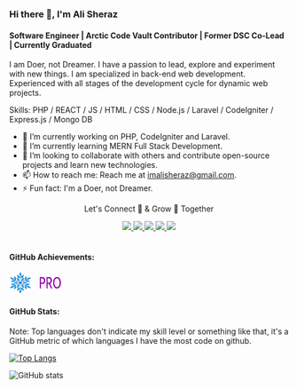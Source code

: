 <!--
**ImAliSheraz/ImAliSheraz** is a ✨ _special_ ✨ repository because its `README.md` (this file) appears on your GitHub profile.
-->

### Hi there 👋, I'm Ali Sheraz

<!-- <img align="right" alt="GIF" src="https://media.giphy.com/media/h408T6Y5GfmXBKW62l/giphy.gif" width="500" height="320" /> -->

#### Software Engineer | Arctic Code Vault Contributor | Former DSC Co-Lead | Currently Graduated

I am Doer, not Dreamer. I have a passion to lead, explore and
experiment with new things. I am specialized in back-end web
development. Experienced with all stages of the development cycle
for dynamic web projects.

Skills: PHP / REACT / JS / HTML / CSS / Node.js / Laravel / CodeIgniter / Express.js / Mongo DB

- 🔭 I’m currently working on PHP, CodeIgniter and Laravel.
- 🌱 I’m currently learning MERN Full Stack Development.
- 👯 I’m looking to collaborate with others and contribute open-source projects and learn new technologies.
- 📫 How to reach me: Reach me at imalisheraz@gmail.com.
- ⚡ Fun fact: I'm a Doer, not Dreamer.

<div align="center">
<p align="center">Let's Connect &#129309; & Grow &#127793; Together </p>
<a href="https://www.linkedin.com/in/imalisheraz/">
    <img src="https://img.shields.io/badge/linkedin-%230077B5.svg?&style=for-the-badge&logo=linkedin&logoColor=white" />
</a>

<a href="mailto:imalisheraz@gmail.com">
    <img src="https://img.shields.io/badge/Gmail-BF211D?style=for-the-badge&logo=Google&logoColor=white" />
</a>

<a href="https://www.facebook.com/imalisheraz/">
    <img src="https://img.shields.io/badge/Facebook-1877F2?style=for-the-badge&logo=facebook&logoColor=white" />
</a>

<a href="https://www.instagram.com/imalisheraz/">
    <img src="https://img.shields.io/badge/Instagram-E4405F?style=for-the-badge&logo=instagram&logoColor=white" />
</a>

<a href="https://www.twitter.com/imalisheraz/">
    <img src="https://img.shields.io/badge/Twitter-1DA1F2?style=for-the-badge&logo=twitter&logoColor=white" />
</a>

</div>
<br/>

#### GitHub Achievements:

<a href='https://archiveprogram.github.com/'><img src='https://raw.githubusercontent.com/acervenky/animated-github-badges/master/assets/acbadge.gif' width='40' height='40'></a> <a href='https://github.com/pricing'><img src='https://raw.githubusercontent.com/acervenky/animated-github-badges/master/assets/pro.gif' width='40' height='40'></a>

#### GitHub Stats:

Note: Top languages don't indicate my skill level or something like that, it's a GitHub metric of which languages I have the most code on github.

[![Top Langs](https://github-readme-stats.vercel.app/api/top-langs/?username=imalisheraz&layout=compact&theme=dark)](https://github.com/anuraghazra/github-readme-stats)

![GitHub stats](https://github-readme-stats.vercel.app/api?username=imalisheraz&show_icons=true&hide_border=true&count_private=true&include_all_commits=true&theme=dark)
